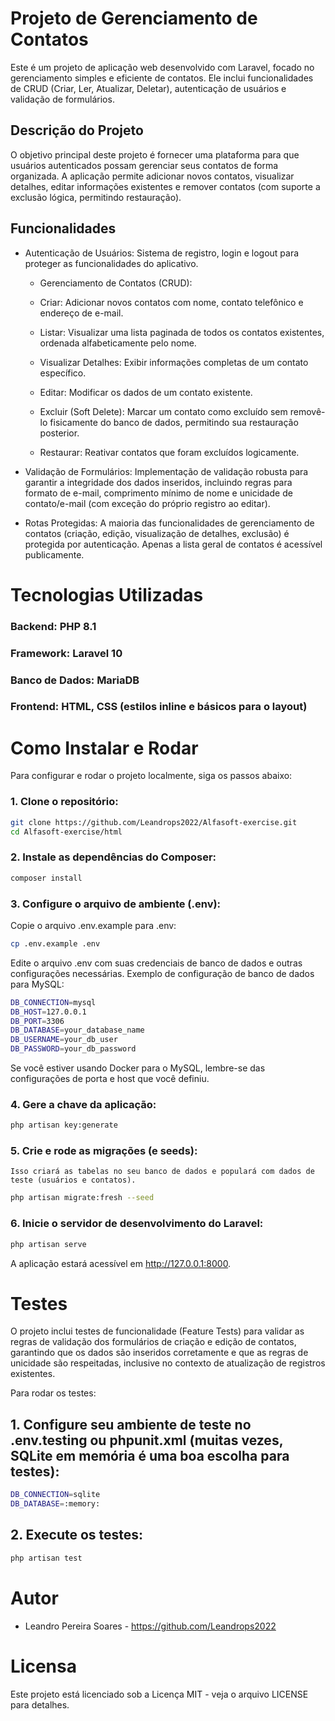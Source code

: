 # Projeto de Gerenciamento de Contatos

Este é um projeto de aplicação web desenvolvido com Laravel, focado no gerenciamento simples e eficiente de contatos. Ele inclui funcionalidades de CRUD (Criar, Ler, Atualizar, Deletar), autenticação de usuários e validação de formulários.

## Descrição do Projeto
O objetivo principal deste projeto é fornecer uma plataforma para que usuários autenticados possam gerenciar seus contatos de forma organizada. A aplicação permite adicionar novos contatos, visualizar detalhes, editar informações existentes e remover contatos (com suporte a exclusão lógica, permitindo restauração).

## Funcionalidades
* Autenticação de Usuários: Sistema de registro, login e logout para proteger as funcionalidades do aplicativo.

    * Gerenciamento de Contatos (CRUD):

    * Criar: Adicionar novos contatos com nome, contato telefônico e endereço de e-mail.

    * Listar: Visualizar uma lista paginada de todos os contatos existentes, ordenada alfabeticamente pelo nome.

    * Visualizar Detalhes: Exibir informações completas de um contato específico.

    * Editar: Modificar os dados de um contato existente.

    * Excluir (Soft Delete): Marcar um contato como excluído sem removê-lo fisicamente do banco de dados, permitindo sua restauração posterior.

    * Restaurar: Reativar contatos que foram excluídos logicamente.

* Validação de Formulários: Implementação de validação robusta para garantir a integridade dos dados inseridos, incluindo regras para formato de e-mail, comprimento mínimo de nome e unicidade de contato/e-mail (com exceção do próprio registro ao editar).

* Rotas Protegidas: A maioria das funcionalidades de gerenciamento de contatos (criação, edição, visualização de detalhes, exclusão) é protegida por autenticação. Apenas a lista geral de contatos é acessível publicamente.

# Tecnologias Utilizadas
### Backend: PHP 8.1

### Framework: Laravel 10

### Banco de Dados: MariaDB

### Frontend: HTML, CSS (estilos inline e básicos para o layout)

# Como Instalar e Rodar
Para configurar e rodar o projeto localmente, siga os passos abaixo:

### 1. Clone o repositório:
```bash
git clone https://github.com/Leandrops2022/Alfasoft-exercise.git
cd Alfasoft-exercise/html
```
    
### 2. Instale as dependências do Composer:
     
```bash
composer install
```
     
### 3. Configure o arquivo de ambiente (.env):
Copie o arquivo .env.example para .env:
    
```bash
cp .env.example .env
```
Edite o arquivo .env com suas credenciais de banco de dados e outras configurações necessárias.
Exemplo de configuração de banco de dados para MySQL:

```bash
DB_CONNECTION=mysql
DB_HOST=127.0.0.1
DB_PORT=3306
DB_DATABASE=your_database_name
DB_USERNAME=your_db_user
DB_PASSWORD=your_db_password
```
Se você estiver usando Docker para o MySQL, lembre-se das configurações de porta e host que você definiu.

### 4. Gere a chave da aplicação:
```bash
php artisan key:generate
```

### 5. Crie e rode as migrações (e seeds):
    Isso criará as tabelas no seu banco de dados e populará com dados de teste (usuários e contatos).
```bash
php artisan migrate:fresh --seed
```

### 6. Inicie o servidor de desenvolvimento do Laravel:
```bash
php artisan serve
```
A aplicação estará acessível em http://127.0.0.1:8000.

# Testes
O projeto inclui testes de funcionalidade (Feature Tests) para validar as regras de validação dos formulários de criação e edição de contatos, garantindo que os dados são inseridos corretamente e que as regras de unicidade são respeitadas, inclusive no contexto de atualização de registros existentes.

Para rodar os testes:

## 1. Configure seu ambiente de teste no .env.testing ou phpunit.xml (muitas vezes, SQLite em memória é uma boa escolha para testes):
```bash 
DB_CONNECTION=sqlite
DB_DATABASE=:memory:
```

## 2. Execute os testes:
```bash
php artisan test
```
# Autor
* Leandro Pereira Soares - https://github.com/Leandrops2022
# Licensa
Este projeto está licenciado sob a Licença MIT - veja o arquivo LICENSE para detalhes.